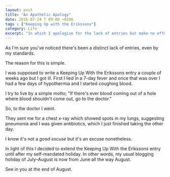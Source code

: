 ```yaml
---
layout: post
title: "An Apathetic Apology"
date: 2016-07-24 T 09:00 +0100
tags : ["Keeping Up with the Erikssons"]
category: Life
excerpt: "In which I apologise for the lack of entries but make no effort to remedy it."
---
```

As I'm sure you've noticed there's been a distinct lack of entries, even by my standards.

The reason for this is simple.

I was supposed to write a Keeping Up With the Erikssons entry a couple of weeks ago but I got ill. First I lied in a 7-day fever and once that was over I had a few days of hypothermia and I started coughing blood.

I try to live by a simple motto; "If there's ever blood coming out of a hole where blood shouldn't come out, go to the doctor."

So, to the doctor I went.

They sent me for a chest x-ray which showed spots in my lungs, suggesting pneumonia and I was given antibiotics, which I just finished taking the other day.

I know it's not a *good excuse* but it's an excuse nonetheless.

In light of this I decided to extend the Keeping Up With the Erikssons entry until after my self-mandated holiday. In other words, my usual blogging holiday of July&ndash;August is now from June all the way August.

See in you at the end of August.
